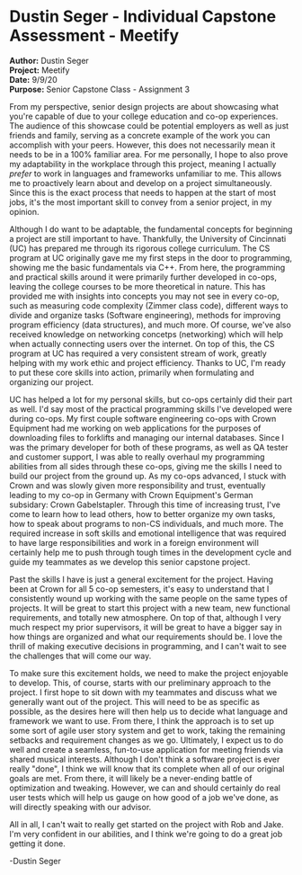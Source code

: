 # Dustin Seger - Individual Capstone Assessment - Meetify

**Author:** Dustin Seger  
**Project:** Meetify  
**Date:** 9/9/20  
**Purpose:** Senior Capstone Class - Assignment 3

From my perspective, senior design projects are about showcasing what you're
capable of due to your college education and co-op experiences. The audience of
this showcase could be potential employers as well as just friends and family,
serving as a concrete example of the work you can accomplish with your peers.
However, this does not necessarily mean it needs to be in a 100% familiar area.
For me personally, I hope to also prove my adaptability in the workplace through
this project, meaning I actually *prefer* to work in languages and frameworks
unfamiliar to me. This allows me to proactively learn about and develop on a
project simultaneously. Since this is the exact process that needs to happen at
the start of most jobs, it's the most important skill to convey from a senior
project, in my opinion.

Although I do want to be adaptable, the fundamental concepts for beginning a
project are still important to have. Thankfully, the University of Cincinnati
(UC) has prepared me through its rigorous college curriculum. The CS program at
UC originally gave me my first steps in the door to programming, showing me the
basic fundamentals via C++. From here, the programming and practical skills
around it were primarily further developed in co-ops, leaving the college
courses to be more theoretical in nature. This has provided me with insights
into concepts you may not see in every co-op, such as measuring code complexity
(Zimmer class code), different ways to divide and organize tasks (Software
engineering), methods for improving program efficiency (data structures), and
much more. Of course, we've also received knowledge on networking concetps
(networking) which will help when actually connecting users over the internet.
On top of this, the CS program at UC has required a very consistent stream of
work, greatly helping with my work ethic and project efficiency. Thanks to UC,
I'm ready to put these core skills into action, primarily when formulating and
organizing our project.

UC has helped a lot for my personal skills, but co-ops certainly did their part
as well. I'd say most of the practical programming skills I've developed were
during co-ops. My first couple software engineering co-ops with Crown Equipment
had me working on web applications for the purposes of downloading files to
forklifts and managing our internal databases. Since I was the primary developer
for both of these programs, as well as QA tester and customer support, I was
able to really overhaul my programming abilities from all sides through these
co-ops, giving me the skills I need to build our project from the ground up. As
my co-ops advanced, I stuck with Crown and was slowly given more responsibility
and trust, eventually leading to my co-op in Germany with Crown Equipment's
German subsidary: Crown Gabelstapler. Through this time of increasing trust,
I've come to learn how to lead others, how to better organize my own tasks, how
to speak about programs to non-CS individuals, and much more. The required
increase in soft skills and emotional intelligence that was required to have
large responsibilities and work in a foreign environment will certainly help me
to push through tough times in the development cycle and guide my teammates as
we develop this senior capstone project.

Past the skills I have is just a general excitement for the project. Having been
at Crown for all 5 co-op semesters, it's easy to understand that I consistently
wound up working with the same people on the same types of projects. It will be
great to start this project with a new team, new functional requirements, and
totally new atmosphere. On top of that, although I very much respect my prior
supervisors, it will be great to have a bigger say in how things are organized
and what our requirements should be. I love the thrill of making executive
decisions in programming, and I can't wait to see the challenges that will come
our way.

To make sure this excitement holds, we need to make the project enjoyable to
develop. This, of course, starts with our preliminary approach to the project. I
first hope to sit down with my teammates and discuss what we generally want out
of the project. This will need to be as specific as possible, as the desires
here will then help us to decide what language and framework we want to use.
From there, I think the approach is to set up some sort of agile user story
system and get to work, taking the remaining setbacks and requirement changes as
we go. Ultimately, I expect us to do well and create a seamless, fun-to-use
application for meeting friends via shared musical interests. Although I don't
think a software project is ever really "done", I think we will know that its
complete when all of our original goals are met. From there, it will likely be a
never-ending battle of optimization and tweaking. However, we can and should
certainly do real user tests which will help us gauge on how good of a job we've
done, as will directly speaking with our advisor.

All in all, I can't wait to really get started on the project with Rob and Jake.
I'm very confident in our abilities, and I think we're going to do a great job
getting it done.

-Dustin Seger
